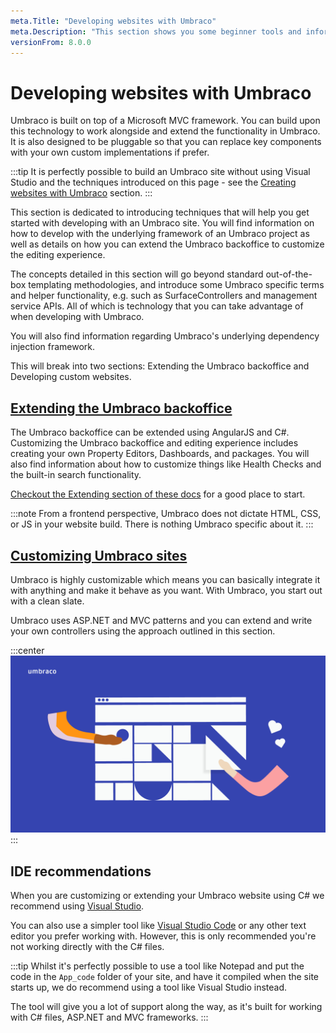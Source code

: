 ```yaml
---
meta.Title: "Developing websites with Umbraco"
meta.Description: "This section shows you some beginner tools and information to get your started with Umbraco 8. From making a local installation to extending the backoffice."
versionFrom: 8.0.0
---
```

# Developing websites with Umbraco

Umbraco is built on top of a Microsoft MVC framework. You can build upon this technology to work alongside and extend the functionality in Umbraco. It is also designed to be pluggable so that you can replace key components with your own custom implementations if prefer.

:::tip
It is perfectly possible to build an Umbraco site without using Visual Studio and the techniques introduced on this page - see the [Creating websites with Umbraco](../Creating-websites-with-Umbraco) section.
:::

This section is dedicated to introducing techniques that will help you get started with developing with an Umbraco site. You will find information on how to develop with the underlying framework of an Umbraco project as well as details on how you can extend the Umbraco backoffice to customize the editing experience.

The concepts detailed in this section will go beyond standard out-of-the-box templating methodologies, and introduce some Umbraco specific terms and helper functionality, e.g. such as SurfaceControllers and management service APIs. All of which is technology that you can take advantage of when developing with Umbraco.

You will also find information regarding Umbraco's underlying dependency injection framework.

This will break into two sections: Extending the Umbraco backoffice and Developing custom websites.

## [Extending the Umbraco backoffice](Extending-the-Umbraco-Backoffice)

The Umbraco backoffice can be extended using AngularJS and C#. Customizing the Umbraco backoffice and editing experience includes creating your own Property Editors, Dashboards, and packages. You will also find information about how to customize things like Health Checks and the built-in search functionality.

[Checkout the Extending section of these docs](../../Extending/) for a good place to start.

:::note
From a frontend perspective, Umbraco does not dictate HTML, CSS, or JS in your website build. There is nothing Umbraco specific about it.
:::

## [Customizing Umbraco sites](Customizing-Umbraco-sites)

Umbraco is highly customizable which means you can basically integrate it with anything and make it behave as you want. With Umbraco, you start out with a clean slate.

Umbraco uses ASP.NET and MVC patterns and you can extend and write your own controllers using the approach outlined in this section.

:::center
![Umbraco on devices](images/Umbraco_Brand_Guidelines_2020_30_Illustrationbuilding.png)
:::

## IDE recommendations

When you are customizing or extending your Umbraco website using C# we recommend using [Visual Studio](https://visualstudio.microsoft.com/vs/community/).

You can also use a simpler tool like [Visual Studio Code](https://visualstudio.microsoft.com/free-developer-offers/) or any other text editor you prefer working with. However, this is only recommended you're not working directly with the C# files.

:::tip
Whilst it's perfectly possible to use a tool like Notepad and put the code in the `App_code` folder of your site, and have it compiled when the site starts up, we do recommend using a tool like Visual Studio instead.

The tool will give you a lot of support along the way, as it's built for working with C# files, ASP.NET and MVC frameworks.
:::
